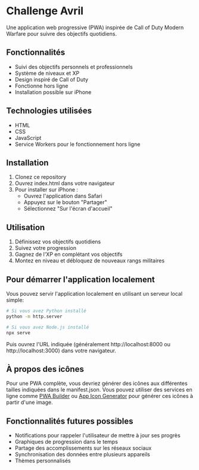 # Challenge Avril

Une application web progressive (PWA) inspirée de Call of Duty Modern Warfare pour suivre des objectifs quotidiens.

## Fonctionnalités

- Suivi des objectifs personnels et professionnels
- Système de niveaux et XP
- Design inspiré de Call of Duty
- Fonctionne hors ligne
- Installation possible sur iPhone

## Technologies utilisées

- HTML
- CSS
- JavaScript
- Service Workers pour le fonctionnement hors ligne

## Installation

1. Clonez ce repository
2. Ouvrez index.html dans votre navigateur
3. Pour installer sur iPhone :
   - Ouvrez l'application dans Safari
   - Appuyez sur le bouton "Partager"
   - Sélectionnez "Sur l'écran d'accueil"

## Utilisation

1. Définissez vos objectifs quotidiens
2. Suivez votre progression
3. Gagnez de l'XP en complétant vos objectifs
4. Montez en niveau et débloquez de nouveaux rangs militaires

## Pour démarrer l'application localement

Vous pouvez servir l'application localement en utilisant un serveur local simple:

```bash
# Si vous avez Python installé
python -m http.server

# Si vous avez Node.js installé
npx serve
```

Puis ouvrez l'URL indiquée (généralement http://localhost:8000 ou http://localhost:3000) dans votre navigateur.

## À propos des icônes

Pour une PWA complète, vous devriez générer des icônes aux différentes tailles indiquées dans le manifest.json.
Vous pouvez utiliser des services en ligne comme [PWA Builder](https://www.pwabuilder.com/) ou [App Icon Generator](https://appicon.co/) pour générer ces icônes à partir d'une image.

## Fonctionnalités futures possibles

- Notifications pour rappeler l'utilisateur de mettre à jour ses progrès
- Graphiques de progression dans le temps
- Partage des accomplissements sur les réseaux sociaux
- Synchronisation des données entre plusieurs appareils
- Thèmes personnalisés
